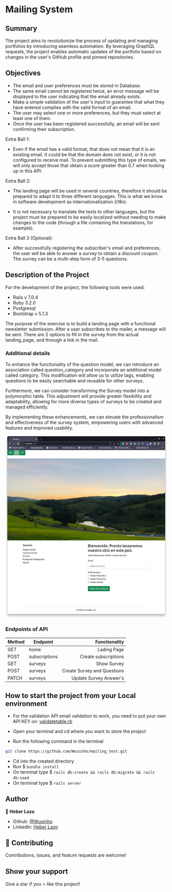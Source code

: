 # Mailing System

## Summary

The project aims to revolutionize the process of updating and managing portfolios by introducing seamless automation. By leveraging GraphQL requests, the project enables automatic updates of the portfolio based on changes in the user's GitHub profile and pinned repositories.

## Objectives

- The email and user preferences must be stored in Database.
- The same email cannot be registered twice, an error message will be displayed to the user indicating that the email already exists.
- Make a simple validation of the user's input to guarantee that what they have entered complies with the valid format of an email.
- The user may select one or more preferences, but they must select at least one of them.
- Once the user has been registered successfully, an email will be sent confirming their subscription.

Extra Ball 1:

- Even if the email has a valid format, that does not mean that it is an existing email. It could be that the domain does not exist, or it is not configured to receive mail. To prevent submitting this type of emails, we will only accept those that obtain a score greater than 0.7 when looking up in this API:

Extra Ball 2:

- The landing page will be used in several countries, therefore it should be prepared to adapt it to three different languages. This is what we know in software development as internationalization (i18n).

- It is not necessary to translate the texts to other languages, but the project must be prepared to be easily localized without needing to make changes to the code (through a file containing the translations, for example).

Extra Ball 3 (Optional):

- After successfully registering the subscriber's email and preferences, the user will be able to answer a survey to obtain a discount coupon. The survey can be a multi-step form of 3-5 questions.

## Description of the Project

For the development of the project, the following tools were used:

- Rails v 7.0.4
- Ruby 3.2.0
- Postgresql
- Bootstrap v 5.1.3

The purpose of the exercise is to build a landing page with a functional newsletter submission. 
After a user subscribes to the mailer, a message will be sent. There are 2 options to fill in the survey
from the actual landing_page, and through a link in the mail.

### Additional details

To enhance the functionality of the question model, we can introduce an association called question_category and incorporate an additional model called category. This modification will allow us to utilize tags, enabling questions to be easily searchable and reusable for other surveys.

Furthermore, we can consider transforming the Survey model into a polymorphic table. This adjustment will provide greater flexibility and adaptability, allowing for more diverse types of surveys to be created and managed efficiently.

By implementing these enhancements, we can elevate the professionalism and effectiveness of the survey system, empowering users with advanced features and improved usability.


![image](./app/assets/images/landing_page.png)


### **Endpoints of API**

| Method | Endpoint    |               Functionality |
|--------| ----------- |----------------------------:|
| GET    | home        |                 Lading Page |
| POST   | subscriptions |        Create subscriptions |
| GET    | surveys |                 Show Survey |
| POST   | surveys | Create Survey and Questions |
| PATCH  | surveys |      Update Survey Answer's |

## How to start the project from your Local environment
- For the validation API email validation to work, you need to put your own API KEY on:
[validatetable.rb](./app/models/concerns/validatetable.rb)

- Open your terminal and cd where you want to store the project
- Run the following command in the terminal
```bash
git clone https://github.com/Wusinho/mailing_test.git
```
- Cd into the created directory
- Run $ `bundle install`
- On terminal type $ `rails db:create && rails db:migrate && rails db:seed`
- On terminal type $ `rails server`

## Author

👤 **Heber Lazo**

- Github: [@Wusinho](https://github.com/Wusinho)
- LinkedIn: [Heber Lazo](https://www.linkedin.com/in/heber-lazo-benza-523266133/)

## 🤝 Contributing

Contributions, issues, and feature requests are welcome!

## Show your support

Give a star if you :star: like this project!

